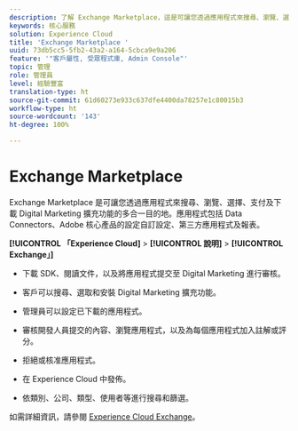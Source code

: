 ```yaml
---
description: 了解 Exchange Marketplace，這是可讓您透過應用程式來搜尋、瀏覽、選擇、支付及下載 Digital Marketing 擴充功能的多合一目的地。
keywords: 核心服務
solution: Experience Cloud
title: 'Exchange Marketplace '
uuid: 73db5cc5-5fb2-43a2-a164-5cbca9e9a206
feature: '"客戶屬性, 受眾程式庫, Admin Console"'
topic: 管理
role: 管理員
level: 經驗豐富
translation-type: ht
source-git-commit: 61d60273e933c637dfe4400da78257e1c80015b3
workflow-type: ht
source-wordcount: '143'
ht-degree: 100%

---
```



# Exchange Marketplace

Exchange Marketplace 是可讓您透過應用程式來搜尋、瀏覽、選擇、支付及下載 Digital Marketing 擴充功能的多合一目的地。應用程式包括 Data Connectors、Adobe 核心產品的設定自訂設定、第三方應用程式及報表。

**[!UICONTROL 「Experience Cloud]** > **[!UICONTROL 說明]** > **[!UICONTROL Exchange」]**

* 下載 SDK、閱讀文件，以及將應用程式提交至 Digital Marketing 進行審核。

* 客戶可以搜尋、選取和安裝 Digital Marketing 擴充功能。

* 管理員可以設定已下載的應用程式。

* 審核開發人員提交的內容、瀏覽應用程式，以及為每個應用程式加入註解或評分。

* 拒絕或核准應用程式。

* 在 Experience Cloud 中發佈。

* 依類別、公司、類型、使用者等進行搜尋和篩選。

如需詳細資訊，請參閱 [Experience Cloud Exchange](https://exchange.adobe.com/experiencecloud.html)。
